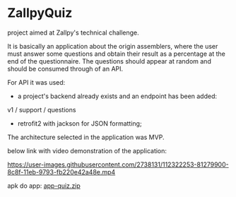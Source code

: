 # ZallpyQuiz

project aimed at Zallpy's technical challenge.

It is basically an application about the origin
assemblers, where the user must answer some questions and obtain their
result as a percentage at the end of the questionnaire.
The questions should appear at random and should be consumed through
of an API.

For API it was used:

- a project's backend already exists and an endpoint has been added:

v1 / support / questions

- retrofit2 with jackson for JSON formatting;

The architecture selected in the application was MVP.


below link with video demonstration of the application:

https://user-images.githubusercontent.com/2738131/112322253-81279900-8c8f-11eb-9793-fb220e42a48e.mp4

apk do app:
[app-quiz.zip](https://github.com/alvaroCoelho/ZallpyQuiz/files/6197792/app-quiz.zip)

